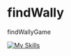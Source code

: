 # findWally
findWallyGame

[![My Skills](https://skillicons.dev/icons?i=js,html,css,wasm)](https://skillicons.dev)
